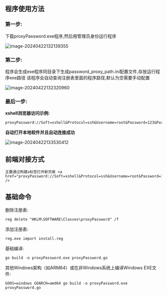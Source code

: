 ## 程序使用方法

### 第一步:

下载proxyPassword.exe程序,然后用管理员身份运行程序

![image-20240422132139355](https://wxy-md.oss-cn-shanghai.aliyuncs.com/image-20240422132139355.png)

### 第二步:

程序会生成exe程序同目录下生成password_proxy_path.ini配置文件,存放运行程序exe路径
该程序会自动查询注册表里面的程序路径,默认为空需要手动配置

![image-20240422132320960](https://wxy-md.oss-cn-shanghai.aliyuncs.com/image-20240422132320960.png)

### 最后一步:

**xshell浏览器访问示例:**

```
proxyPassword://Soft=xshell&Protocol=ssh&Username=root&Password=123&Port=21&Host=127.0.0.1
```

**自动打开本地软件并且自动连接成功**

![image-20240422133530412](https://wxy-md.oss-cn-shanghai.aliyuncs.com/image-20240422133530412.png)

## 前端对接方式

```
主要通过构建a标签打开新页面 <a href="proxyPassword://Soft=xshell&Protocol=ssh&Username=root&Password=123&Port=21&Host=127.0.0.1" />
```

## 基础命令
删除注册表:
```
reg delete "HKLM\SOFTWARE\Classes\proxyPassword" /f
```
添加注册表:
```
reg.exe import install.reg
```
基础编译:
```
go build -o proxyPassword.exe proxyPassword.go
```
其他Windows架构（如ARM64）或在非Windows系统上编译Windows EXE文件:
```
GOOS=windows GOARCH=amd64 go build -o proxyPassword.exe proxyPassword.go
```
